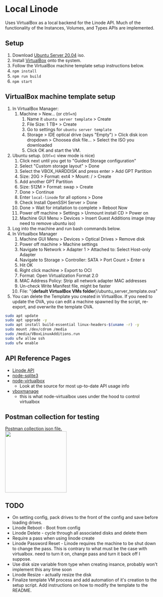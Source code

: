 # Local Linode

Uses VirtualBox as a local backend for the Linode API. Much of the functionality of the Instances, Volumes, and Types APIs are implemented.

## Setup

1. Download [Ubuntu Server 20.04](https://ubuntu.com/download/server) iso.
1. Install [VirtualBox](https://www.virtualbox.org/wiki/Downloads) onto the system.
1. Follow the VirtualBox machine template setup instructions below.
1. `npm install`
1. `npm run build`
1. `npm start`

## VirtualBox machine template setup

1. In VirtualBox Manager:
   1. Machine > New... (or ctrl+n)
      1. Name it `ubuntu server template` > Create
      1. File Size: 1 TB+ > Create
      1. Go to settings for `ubuntu server template`
      1. Storage > IDE optical drive (says "Empty") > Click disk icon dropdown > Choosea disk file... > Select the ISO you downloaded
      1. Click OK and start the VM.
1. Ubuntu setup. (ctrl+c view mode is nice)
   1. Click next until you get to "Guided Storage configuration"
   1. Select "Custom storage layout" > Done
   1. Select the VBOX_HARDDISK and press enter > Add GPT Partition
   1. Size: 20G > Format: ext4 > Mount: / > Create
   1. Add another GPT Partition
   1. Size: 512M > Format: swap > Create
   1. Done > Continue
   1. Enter `local-linode` for all options > Done
   1. Check Install OpenSSH Server > Done
   1. Done > Wait for intallation to complete > Reboot Now
   1. Power off machine > Settings > Unmount install CD > Power on
   1. Machine GUI Menu > Devices > Insert Guest Additions image (may need to remove ubuntu iso)
1. Log into the machine and run bash commands below.
1. In Virtualbox Manager
   1. Machine GUI Menu > Devices > Optical Drives > Remove disk
   1. Power off machine > Machine settings
   1. Navigate to Network > Adapter 1 > Attached to: Select Host-only Adapter
   1. Navigate to Storage > Controller: SATA > Port Count > Enter `8`
   1. Hit OK
   1. Right click machine > Export to OCI
   1. Format: Open Virtualization Format 2.0
   1. MAC Address Policy: Strip all network adapter MAC addresses
   1. Un-check Write Manifest file, might be faster
   1. File: "{**default VirtualBox VMs folder**}/ubuntu_server_template.ova"
1. You can delete the Template you created in VirtualBox. If you need to update the OVA, you can edit a machine spawned by the script, re-export, and overwrite the template OVA.

```bash
sudo apt update
sudo apt upgrade -y
sudo apt install build-essential linux-headers-$(uname -r) -y
sudo mount /dev/cdrom /media
sudo /media/VBoxLinuxAdditions.run
sudo ufw allow ssh
sudo ufw enable
```

## API Reference Pages

- [Linode API](https://www.linode.com/docs/api/)
- [node-sqlite3](https://github.com/mapbox/node-sqlite3/wiki/API)
- [node-virtualbox](https://github.com/Node-Virtualization/node-virtualbox)
  - Look at the source for most up-to-date API usage info
- [vboxmanage](https://www.virtualbox.org/manual/ch08.html)
  - this is what node-virtualbox uses under the hood to control virtualbox

## Postman collection for testing
<a href="/test/Local-Linode API.postman_collection.json">Postman collection json file.</a>
<br />
<img src="https://user-images.githubusercontent.com/6697473/132897366-d2badc03-c42f-495f-8de4-e6ea844bb633.png" width="200px" />

## TODO

- On setting config, pack drives to the front of the config and save before loading drives.
- Linode Reboot - Boot from config
- Linode Delete - cycle through all associated disks and delete them
- Require a pass when using linode create
- Linode Password Reset - Linode requires the machine to be shut down to change the pass. This is contrary to what must be the case with virtualbox. need to turn it on, change pass and turn it back off I suppose.
- Use disk size variable from type when creating insance, probably won't implement this any time soon
- Linode Resize - actually resize the disk
- Finalize template VM process and add automation of it's creation to the setup script. Add instructions on how to modify the template to the README.
